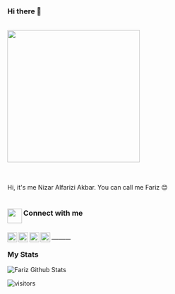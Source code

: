 ### Hi there 👋

<p align="left">
  <br>
  <img src="https://media2.giphy.com/media/9Y1wF3wx1Dex8w9wxL/giphy.gif?cid=ecf05e470bg8gtot4nh0d7y60h5dtc4d6itwjomnwlqrsut8&rid=giphy.gif" width="300">
  
  <br><br>
  Hi, it's me Nizar Alfarizi Akbar. You can call me Fariz :blush:
  <br><br>
</p>

<div align="left">
  <h3 align="left">Connect with me<img align="left" src="https://github.com/rajput2107/rajput2107/blob/master/Assets/Handshake.gif" height="33px" /></h3>
  <br>
  <a href="https://www.linkedin.com/in/farizink/" target="blank">
  <img align="left" alt="LinkedIn" width="22px" src="https://cdn.jsdelivr.net/npm/simple-icons@v3/icons/linkedin.svg" /> &nbsp; &nbsp;
 </a>
 <a href="https://www.instagram.com/farizink/" target="blank">
  <img align="left" alt="Instagram" width="22px" src="https://cdn.jsdelivr.net/npm/simple-icons@v3/icons/instagram.svg" /> &nbsp; &nbsp;
 </a>
 <a href="https://medium.com/@farizink" target="blank">
  <img align="left" alt="Medium" width="22px" src="https://cdn.jsdelivr.net/npm/simple-icons@v3/icons/medium.svg" /> &nbsp; &nbsp;
 </a>
 <a href="https://t.me/farizink" target="blank">
   <img align="left" alt="Telegram" width="22px" src="https://cdn.jsdelivr.net/npm/simple-icons@v3/icons/telegram.svg" />
 </a>
</div>


### My Stats
![Fariz Github Stats](https://github-readme-stats.vercel.app/api?username=farizink&show_icons=true&title_color=fff&icon_color=79ff97&text_color=9f9f9f&bg_color=151515)


![visitors](https://visitor-badge.laobi.icu/badge?page_id=farizink.farizink)

<!--
**FarizInk/farizink** is a ✨ _special_ ✨ repository because its `README.md` (this file) appears on your GitHub profile.

Here are some ideas to get you started:

- 🔭 I’m currently working on ...
- 🌱 I’m currently learning ...
- 👯 I’m looking to collaborate on ...
- 🤔 I’m looking for help with ...
- 💬 Ask me about ...
- 📫 How to reach me: ...
- 😄 Pronouns: ...
- ⚡ Fun fact: ...
-->
